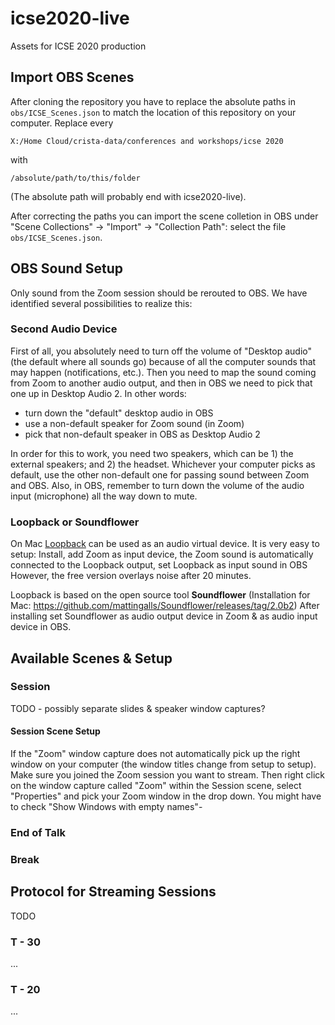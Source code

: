 # icse2020-live

Assets for ICSE 2020 production

## Import OBS Scenes

After cloning the repository you have to replace the absolute paths in `obs/ICSE_Scenes.json` to match the location of this repository on your computer.
Replace every
```
X:/Home Cloud/crista-data/conferences and workshops/icse 2020
```
with
```
/absolute/path/to/this/folder
```
(The absolute path will probably end with icse2020-live).

After correcting the paths you can import the scene colletion in OBS under "Scene Collections" → "Import" → "Collection Path": select the file `obs/ICSE_Scenes.json`.

## OBS Sound Setup
Only sound from the Zoom session should be rerouted to OBS.
We have identified several possibilities to realize this:

### Second Audio Device 
First of all, you absolutely need to turn off the volume of "Desktop audio" (the default where all sounds go) because of all the computer sounds that may happen (notifications, etc.). Then you need to map the sound coming from Zoom to another audio output, and then in OBS we need to pick that one up in Desktop Audio 2. In other words:

- turn down the "default" desktop audio in OBS
- use a non-default speaker for Zoom sound (in Zoom)
- pick that non-default speaker in OBS as Desktop Audio 2

In order for this to work, you need two speakers, which can be 1) the external speakers; and 2) the headset.
Whichever your computer picks as default, use the other non-default one for passing sound between Zoom and OBS.
Also, in OBS, remember to turn down the volume of the audio input (microphone) all the way down to mute.

### Loopback or Soundflower
On Mac [Loopback](https://rogueamoeba.com/loopback/) can be used as an audio virtual device.
It is very easy to setup:
Install, add Zoom as input device, the Zoom sound is automatically connected to the Loopback output, set Loopback as input sound in OBS
However, the free version overlays noise after 20 minutes.

Loopback is based on the open source tool **Soundflower** (Installation for Mac: https://github.com/mattingalls/Soundflower/releases/tag/2.0b2)
After installing set Soundflower as audio output device in Zoom & as audio input device in OBS.

## Available Scenes & Setup

### Session 
TODO - possibly separate slides & speaker window captures?

#### Session Scene Setup
If the "Zoom" window capture does not automatically pick up the right window on your computer (the window titles change from setup to setup).
Make sure you joined the Zoom session you want to stream.
Then right click on the window capture called "Zoom" within the Session scene, select "Properties" and pick your Zoom window in the drop down. You might have to check "Show Windows with empty names"-

### End of Talk

### Break


## Protocol for Streaming Sessions

TODO
### T - 30
...
### T - 20
...
